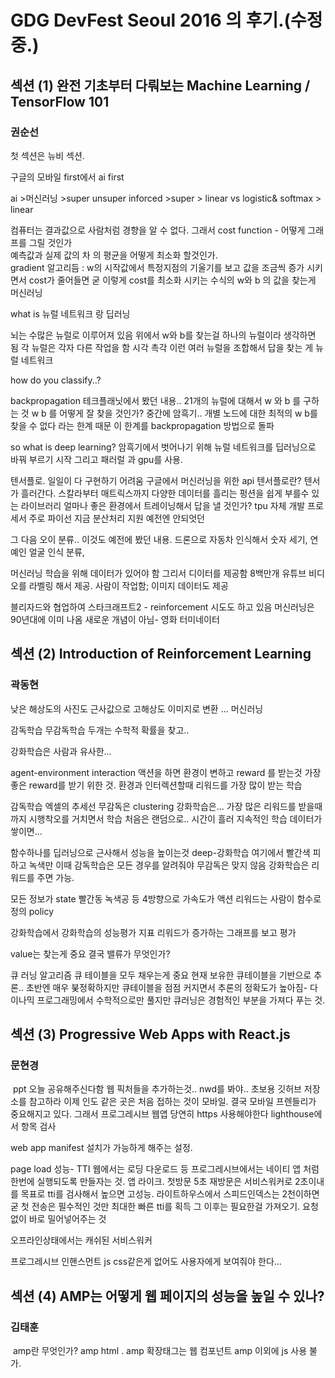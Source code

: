 # GDG DevFest Seoul 2016 의 후기.(수정 중.)

## 섹션 (1) 완전 기초부터 다뤄보는 Machine Learning / TensorFlow 101

### 권순선

​첫 섹션은 뉴비 섹션.

구글의  모바일 first에서 ai first

ai >머신러닝 >super unsuper inforced >super > linear vs logistic& softmax > linear

컴퓨터는 결과값으로 사람처럼 경향을 알 수 없다. 그래서 cost function - 어떻게 그래프를 그릴 것인가  
예측값과 실제 값의 차 의 평균을 어떻게 최소화 할것인가.  
gradient 알고리듬 : w의 시작값에서 특정지점의 기울기를 보고 값을 조금씩 증가 시키면서 cost가 줄어들면 굳 이렇게 cost를 최소화 시키는 수식의 w와 b 의 값을 찾는게 머신러닝  

what is 뉴럴 네트워크 랑 딥러닝  

뇌는 수많은 뉴럴로 이루어져 있음 위에서 w와 b를 찾는걸 하나의 뉴럴이라 생각하면 됨
각 뉴럴은 각자 다른 작업을 함 시각 촉각
이런 여러 뉴럴을 조합해서 답을 찾는 게 뉴럴 네트워크  

how do you classify..?  

backpropagation
테크플래닛에서 봤던 내용..
21개의 뉴럴에 대해서 w 와 b 를 구하는 것
w b 를 어떻게 잘 찾을 것인가?
중간에 암흑기.. 개별 노드에 대한 최적의 w b를 찾을 수 없다 라는 한계 때문
이 한계를 backpropagation 방법으로 돌파  

so what is deep learning?
암흑기에서 벗어나기 위해 뉴럴 네트워크를 딥러닝으로 바꿔 부르기 시작
그리고 패러럴 과 gpu를 사용.  

텐서플로. 일일이 다 구현하기 어려움
구글에서 머신러닝을 위한 api
텐서플로란? 텐서가 흘러간다.
스칼라부터 매트릭스까지 다양한 데이터를 흘리는 펑션을 쉽게 부를수 있는 라이브러리
얼마나 좋은 환경에서 트레이닝해서 답을 낼 것인가?
tpu 자체 개발 프로세서
주로 파이선
지금 분산처리 지원 예전엔 안되엇던  

그 다음 오이 분류.. 이것도 예전에 봤던 내용.
드론으로 자동차 인식해서 숫자 세기, 연예인 얼굴 인식 분류,  

머신러닝 학습을 위해 데이터가 있어야 함 그리서 디이터를 제공함 8백만개 유튜브 비디오를 라벨링 해서 제공. 사람이 작업함; 이미지 데이터도 제공  

블리자드와 협업하여 스타크래프트2 - reinforcement 시도도 하고 있음
머신러닝은 90년대에 이미 나옴 새로운 개념이 아님- 영화 터미네이터

## 섹션 (2) Introduction of Reinforcement Learning

### 곽동현


낮은 해상도의 사진도 근사값으로 고해상도 이미지로 변환 ... 머신러닝  

감독학습 무감독학습 두개는 수학적 확률을 찾고..  

강화학습은 사람과 유사한...  

agent-environment interaction
액션을 하면 환경이 변하고 reward 를 받는것
가장 좋은 reward를 받기 위한 것.
환경과 인터렉션할때 리워드를 가장 많이 받는 학습  

감독학습 엑셀의 추세선
무감독은 clustering
강화학습은... 가장 많은 리워드를 받을때까지 시행착오를 거치면서 학습 처음은 랜덤으로.. 시간이 흘러 지속적인 학습 데이터가 쌓이면...  

함수하나를 딥러닝으로 근사해서 성능을 높이는것 deep-강화학습 여기에서 빨간색 피하고 녹색만
이때 감독학습은 모든 경우를 알려줘야 무감독은 맞지 않음 강화학습은 리워드를 주면 가능.  

모든 정보가 state 빨간동 녹색공 등
4방향으로 가속도가 액션
리워드는 사람이 함수로 정의
policy  

강화학습에서 강화학습의 성능평가 지표 리워드가 증가하는 그래프를 보고 평가  

value는 찾는게 중요
결국 밸류가 무엇인가?  

큐 러닝 알고리즘 큐 테이블을 모두 채우는게 중요
현재 보유한 큐테이블을 기반으로 추론.. 초반엔 매우 붖정확하지만 큐테이블을 점점 커지면서 추론의 정확도가 높아짐- 다이나믹 프로그래밍에서 수학적으로만 풀지만 큐러닝은 경험적인 부분을 가져다 푸는 것.  

## 섹션 (3) Progressive Web Apps with React.js

### 문현경

​
ppt 오늘 공유해주신다함
웹 픽처들을 추가하는것..
nwd를 봐야..
초보용 깃허브 저장소를 참고하라
이제 인도 같은 곳은 처음 접하는 것이 모바일.
결국 모바일 프렌들리가 중요해지고 있다.
그래서 프로그레시브 웹앱
당연히 https 사용해야한다
lighthouse에서 항목 검사  

web app manifest 설치가 가능하게 해주는 설정.  

page load 성능- TTI
웹에서는 로딩 다운로드 등 프로그레시브에서는 네이티 앱 처럼 한번에 실행되도록 만들자는 것. 앱 라이크.
첫방문 5초 재방문은 서비스워커로 2초이내를 목표로
tti를 검사해서 높으면 고성능.
라이트하우스에서 스피드인덱스는 2천이하면 굳
첫 전송은 필수적인 것만 최대한 빠른 tti를 획득 그 이후는 필요한걸 가져오기.
요청없이 바로 밀어넣어주는 것  

오프라인상태에서는 캐쉬된 서비스워커  

프로그레시브 인핸스먼트
js css같은게 없어도 사용자에게 보여줘야 한다...

## 섹션 (4) AMP는 어떻게 웹 페이지의 성능을 높일 수 있나?

### 김태훈

​
amp란 무엇인가?
amp html .
amp 확장태그는 웹 컴포넌트
amp 이외에 js 사용 불가.
